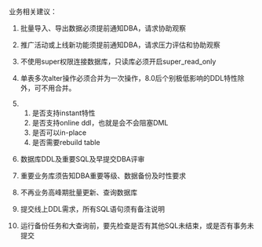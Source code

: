 业务相关建议：

1. 批量导入、导出数据必须提前通知DBA，请求协助观察

2. 推广活动或上线新功能须提前通知DBA，请求压力评估和协助观察

3. 不使用super权限连接数据库，只读库必须开启super_read_only

4. 单表多次alter操作必须合并为一次操作，8.0后个别极低影响的DDL特性除外，可不用合并。

5. 1. 是否支持instant特性
   2. 是否支持online ddl，也就是会不会阻塞DML
   3. 是否可以in-place
   4. 是否需要rebuild table

6. 数据库DDL及重要SQL及早提交DBA评审

7. 重要业务库须告知DBA重要等级、数据备份及时性要求

8. 不再业务高峰期批量更新、查询数据库

9. 提交线上DDL需求，所有SQL语句须有备注说明

10. 运行备份任务和大查询前，要先检查是否有其他SQL未结束，或是否有事务未提交